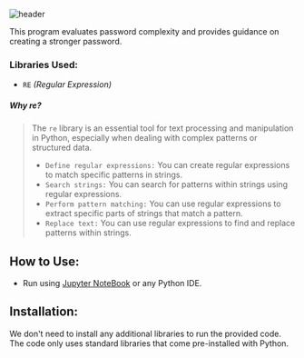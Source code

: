 
![header](https://capsule-render.vercel.app/api?type=slice&height=300&color=gradient&customColorList=0,2,2,5,4,6,8,10,12,14,16,20,30&text=Password%20Complexity%20Checker&fontSize=50&fontAlign=54&rotate=19&fontAlignY=45&textBg=false&animation=twinkling)

This program evaluates password complexity and provides guidance on creating a stronger password.

### Libraries Used:
+ `RE` *(Regular Expression)*
##### Why re?
> The `re` library is an essential tool for text processing and manipulation in Python, especially when dealing with complex patterns or structured data.
> + `Define regular expressions:` You can create regular expressions to match specific patterns in strings.
> + `Search strings:` You can search for patterns within strings using regular expressions.
> + `Perform pattern matching:` You can use regular expressions to extract specific parts of strings that match a pattern.
> + `Replace text:` You can use regular expressions to find and replace patterns within strings.

## How to Use:
+ Run using [Jupyter NoteBook](https://jupyter.org/) or any Python IDE.  

## Installation:

We don't need to install any additional libraries to run the provided code. The code only uses standard libraries that come pre-installed with Python.

